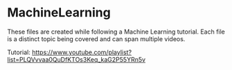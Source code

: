 # MachineLearning

These files are created while following a Machine Learning tutorial. Each file is a distinct topic being covered and can span multiple videos.

Tutorial: https://www.youtube.com/playlist?list=PLQVvvaa0QuDfKTOs3Keq_kaG2P55YRn5v